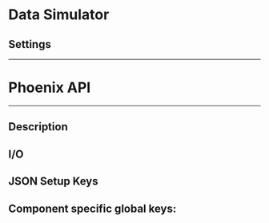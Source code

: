 # Data Simulator
## Settings

___
# Phoenix API
___
## Description

## I/O

## JSON Setup Keys

Component specific global keys:
- 